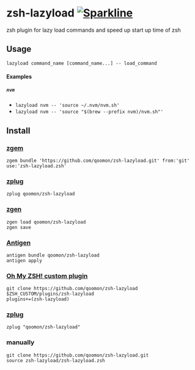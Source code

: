 # zsh-lazyload [![Sparkline](https://stars.medv.io/qoomon/zsh-lazyload.svg)](https://stars.medv.io/qoomon/zsh-lazyload)

zsh plugin for lazy load commands and speed up start up time of zsh


## Usage
`lazyload command_name [command_name...] -- load_command`

#### Examples
##### `nvm`
- `lazyload nvm -- 'source ~/.nvm/nvm.sh'`
- `lazyload nvm -- 'source "$(brew --prefix nvm)/nvm.sh"'`

## Install

### [zgem](https://github.com/qoomon/zgem)
`zgem bundle 'https://github.com/qoomon/zsh-lazyload.git' from:'git' use:'zsh-lazyload.zsh'`
### [zplug](https://github.com/zdharma/zplugin)
`zplug qoomon/zsh-lazyload`
### [zgen](https://github.com/tarjoilija/zgen)
```
zgen load qoomon/zsh-lazyload
zgen save
```
### [Antigen](https://github.com/zsh-users/antigen)
```
antigen bundle qoomon/zsh-lazyload
antigen apply
```
### [Oh My ZSH! custom plugin](http://ohmyz.sh/)
```
git clone https://github.com/qoomon/zsh-lazyload $ZSH_CUSTOM/plugins/zsh-lazyload
plugins+=(zsh-lazyload)
```
### [zplug](https://github.com/zplug/zplug)
`zplug "qoomon/zsh-lazyload"`
### manually
```
git clone https://github.com/qoomon/zsh-lazyload.git
source zsh-lazyload/zsh-lazyload.zsh
```


